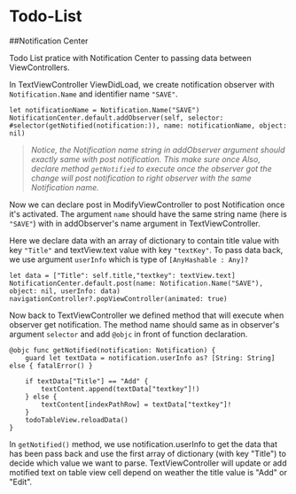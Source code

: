 # Todo-List

##Notification Center


Todo List pratice with Notification Center to passing data between ViewControllers.

In TextViewController ViewDidLoad, we create notification observer with `Notification.Name` and identifier name `"SAVE"`. 
						

```
let notificationName = Notification.Name("SAVE")
NotificationCenter.default.addObserver(self, selector: #selector(getNotified(notification:)), name: notificationName, object: nil)
```
> *Notice, the Notification name string in addObserver argument should exactly same with post notification. This make sure once 
Also, declare method `getNotified` to execute  once the observer got the change will post notification to right observer with the same Notification name.*

Now we can declare post in ModifyViewController to post Notification once it's activated. The argument `name` should have the same string name (here is `"SAVE"`) with in addObserver's name argument in TextViewController.


Here we declare data with an array of dictionary to contain title value with key `"Title"` and textView.text value with key `"textKey"`. To pass data back, we use argument `userInfo` which is type of `[AnyHashable : Any]?`

```
let data = ["Title": self.title,"textkey": textView.text]        		             
NotificationCenter.default.post(name: Notification.Name("SAVE"), object: nil, userInfo: data) navigationController?.popViewController(animated: true)
```

Now back to TextViewController we defined method that will execute when observer get notification. The method name should same as in observer's argument `selector` and add `@objc` in front of function declaration. 

```
@objc func getNotified(notification: Notification) {
	guard let textData = notification.userInfo as? [String: String] else { fatalError() }
        
 	if textData["Title"] == "Add" {
  		textContent.append(textData["textkey"]!)
   	} else {
      	textContent[indexPathRow] = textData["textkey"]!
   	}
   	todoTableView.reloadData()
}
```

In `getNotified()` method, we use notification.userInfo to get the data that has been pass back and use the first array of dictionary (with key "Title") to decide which value we want to parse. TextViewController will update or add motified text on table view cell depend on weather the title value is "Add" or "Edit".
